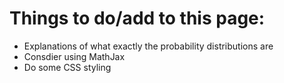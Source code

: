 # Things to do/add to this page:

- Explanations of what exactly the probability distributions are
- Consdier using MathJax
- Do some CSS styling